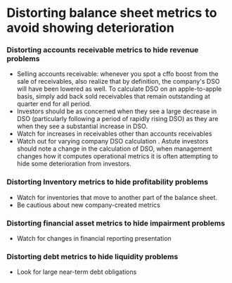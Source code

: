 # Distorting balance sheet metrics to avoid showing deterioration


### Distorting accounts receivable metrics to hide revenue problems

- Selling accounts receivable: whenever you spot a cffo boost from the sale of receivables, also realize that by definition, the company's DSO will have been lowered as well. To calculate DSO on an apple-to-apple basis, simply add back sold receivables that remain outstanding at quarter end for all period.
- Investors should be as concerned when they see a large decrease in DSO (particularly following a period of rapidly rising DSO) as they are when they see a substantial increase in DSO.
- Watch for increases in receivables other than accounts receivables
- Watch out for varying company DSO calculation . Astute investors should note a change in the calculation of DSO, when management changes how it computes operational metrics it is often attempting to hide some deterioration from investors. 

### Distorting Inventory metrics to hide profitability problems

- Watch for inventories that move to another part of the balance sheet.
- Be cautious about new company-created metrics

### Distorting financial asset metrics to hide impairment problems

- Watch for changes in financial reporting presentation

### Distorting debt metrics to hide liquidity problems

- Look for large near-term debt obligations